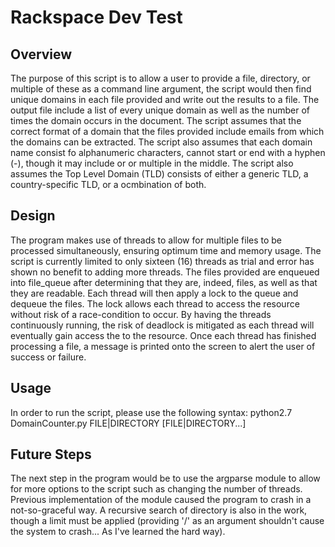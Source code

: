 # Rackspace Dev Test
## Overview
The purpose of this script is to allow a user to provide a file, directory, or multiple of these as a command line argument, the script would then find unique domains in each file provided and write out the results to a file. The output file include a list of every unique domain as well as the number of times the domain occurs in the document.
The script assumes that the correct format of a domain that the files provided include emails from which the domains can be extracted. The script also assumes that each domain name consist fo alphanumeric characters, cannot start or end with a hyphen (-), though it may include or or multiple in the middle. The script also assumes the Top Level Domain (TLD) consists of either a generic TLD, a country-specific TLD, or a ocmbination of both.
## Design
The program makes use of threads to allow for multiple files to be processed simultaneously, ensuring optimum time and memory usage. The script is currently limited to only sixteen (16) threads as trial and error has shown no benefit to adding more threads. 
The files provided are enqueued into file_queue after determining that they are, indeed, files, as well as that they are readable. Each thread will then apply a lock to the queue and dequeue the files. The lock allows each thread to access the resource without risk of a race-condition to occur. By having the threads continuously running, the risk of deadlock is mitigated as each thread will eventually gain access the to the resource. 
Once each thread has finished processing a file, a message is printed onto the screen to alert the user of success or failure. 
## Usage
In order to run the script, please use the following syntax:
    python2.7 DomainCounter.py FILE|DIRECTORY [FILE|DIRECTORY...]
## Future Steps
The next step in the program would be to use the argparse module to allow for more options to the script such as changing the number of threads. Previous implementation of the module caused the program to crash in a not-so-graceful way.
A recursive search of directory is also in the work, though a limit must be applied (providing '/' as an argument shouldn't cause the system to crash... As I've learned the hard way).
